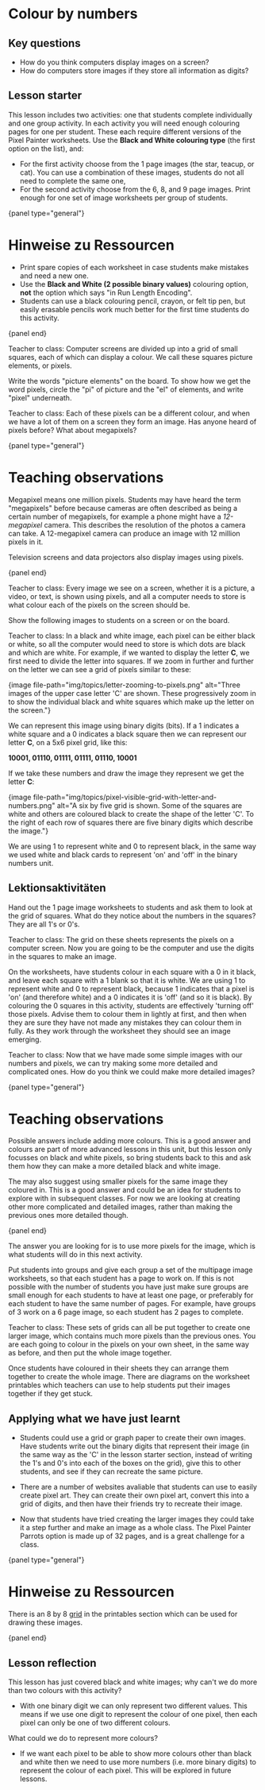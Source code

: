 # Colour by numbers

## Key questions

- How do you think computers display images on a screen?
- How do computers store images if they store all information as digits?

## Lesson starter

This lesson includes two activities: one that students complete individually and one group activity. In each activity you will need enough colouring pages for one per student. These each require different versions of the Pixel Painter worksheets. Use the **Black and White colouring type** (the first option on the list), and:

- For the first activity choose from the 1 page images (the star, teacup, or cat). You can use a combination of these images, students do not all need to complete the same one,
- For the second activity choose from the 6, 8, and 9 page images. Print enough for one set of image worksheets per group of students.

{panel type="general"}

# Hinweise zu Ressourcen

- Print spare copies of each worksheet in case students make mistakes and need a new one.
- Use the **Black and White (2 possible binary values)** colouring option, **not** the option which says "in Run Length Encoding".
- Students can use a black colouring pencil, crayon, or felt tip pen, but easily erasable pencils work much better for the first time students do this activity.

{panel end}

Teacher to class: Computer screens are divided up into a grid of small squares, each of which can display a colour. We call these squares picture elements, or pixels.

Write the words "picture elements" on the board. To show how we get the word pixels, circle the "pi" of picture and the "el" of elements, and write "pixel" underneath.

Teacher to class: Each of these pixels can be a different colour, and when we have a lot of them on a screen they form an image. Has anyone heard of pixels before? What about megapixels?

{panel type="general"}

# Teaching observations

Megapixel means one million pixels. Students may have heard the term "megapixels" before because cameras are often described as being a certain number of megapixels, for example a phone might have a *12-megapixel* camera. This describes the resolution of the photos a camera can take. A 12-megapixel camera can produce an image with 12 million pixels in it.

Television screens and data projectors also display images using pixels.

{panel end}

Teacher to class: Every image we see on a screen, whether it is a picture, a video, or text, is shown using pixels, and all a computer needs to store is what colour each of the pixels on the screen should be.

Show the following images to students on a screen or on the board.

Teacher to class: In a black and white image, each pixel can be either black or white, so all the computer would need to store is which dots are black and which are white. For example, if we wanted to display the letter **C**, we first need to divide the letter into squares. If we zoom in further and further on the letter we can see a grid of pixels similar to these:

{image file-path="img/topics/letter-zooming-to-pixels.png" alt="Three images of the upper case letter 'C' are shown. These progressively zoom in to show the individual black and white squares which make up the letter on the screen."}

We can represent this image using binary digits (bits). If a 1 indicates a white square and a 0 indicates a black square then we can represent our letter **C**, on a 5x6 pixel grid, like this:

**10001, 01110, 01111, 01111, 01110, 10001**

If we take these numbers and draw the image they represent we get the letter **C**:

{image file-path="img/topics/pixel-visible-grid-with-letter-and-numbers.png" alt="A six by five grid is shown. Some of the squares are white and others are coloured black to create the shape of the letter 'C'. To the right of each row of squares there are five binary digits which describe the image."}

We are using 1 to represent white and 0 to represent black, in the same way we used white and black cards to represent 'on' and 'off' in the binary numbers unit.

## Lektionsaktivitäten

Hand out the 1 page image worksheets to students and ask them to look at the grid of squares. What do they notice about the numbers in the squares? They are all 1's or 0's.

Teacher to class: The grid on these sheets represents the pixels on a computer screen. Now you are going to be the computer and use the digits in the squares to make an image.

On the worksheets, have students colour in each square with a 0 in it black, and leave each square with a 1 blank so that it is white. We are using 1 to represent white and 0 to represent black, because 1 indicates that a pixel is 'on' (and therefore white) and a 0 indicates it is 'off' (and so it is black). By colouring the 0 squares in this activity, students are effectively 'turning off' those pixels. Advise them to colour them in lightly at first, and then when they are sure they have not made any mistakes they can colour them in fully. As they work through the worksheet they should see an image emerging.

Teacher to class: Now that we have made some simple images with our numbers and pixels, we can try making some more detailed and complicated ones. How do you think we could make more detailed images?

{panel type="general"}

# Teaching observations

Possible answers include adding more colours. This is a good answer and colours are part of more advanced lessons in this unit, but this lesson only focusses on black and white pixels, so bring students back to this and ask them how they can make a more detailed black and white image.

The may also suggest using smaller pixels for the same image they coloured in. This is a good answer and could be an idea for students to explore with in subsequent classes. For now we are looking at creating other more complicated and detailed images, rather than making the previous ones more detailed though.

{panel end}

The answer you are looking for is to use more pixels for the image, which is what students will do in this next activity.

Put students into groups and give each group a set of the multipage image worksheets, so that each student has a page to work on. If this is not possible with the number of students you have just make sure groups are small enough for each students to have at least one page, or preferably for each student to have the same number of pages. For example, have groups of 3 work on a 6 page image, so each student has 2 pages to complete.

Teacher to class: These sets of grids can all be put together to create one larger image, which contains much more pixels than the previous ones. You are each going to colour in the pixels on your own sheet, in the same way as before, and then put the whole image together.

Once students have coloured in their sheets they can arrange them together to create the whole image. There are diagrams on the worksheet printables which teachers can use to help students put their images together if they get stuck.

## Applying what we have just learnt

- Students could use a grid or graph paper to create their own images. Have students write out the binary digits that represent their image (in the same way as the 'C' in the lesson starter section, instead of writing the 1's and 0's into each of the boxes on the grid), give this to other students, and see if they can recreate the same picture.

- There are a number of websites avaliable that students can use to easily create pixel art. They can create their own pixel art, convert this into a grid of digits, and then have their friends try to recreate their image.

- Now that students have tried creating the larger images they could take it a step further and make an image as a whole class. The Pixel Painter Parrots option is made up of 32 pages, and is a great challenge for a class.

{panel type="general"}

# Hinweise zu Ressourcen

There is an 8 by 8 [grid]('resources:resource' 'grid') in the printables section which can be used for drawing these images.

{panel end}

## Lesson reflection

This lesson has just covered black and white images; why can't we do more than two colours with this activity?

- With one binary digit we can only represent two different values. This means if we use one digit to represent the colour of one pixel, then each pixel can only be one of two different colours.

What could we do to represent more colours?

- If we want each pixel to be able to show more colours other than black and white then we need to use more numbers (i.e. more binary digits) to represent the colour of each pixel. This will be explored in future lessons.
